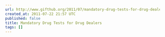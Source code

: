 ```yaml
---
url: http://www.gifthub.org/2011/07/mandatory-drug-tests-for-drug-dealers.html
created_at: 2011-07-22 21:57 UTC
published: false
title: Mandatory Drug Tests for Drug Dealers
tags: []
---
```



